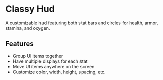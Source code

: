 # Classy Hud

A customizable hud featuring both stat bars and circles for health, armor, stamina, and oxygen.

## Features

- Group UI items together
- Have multiple displays for each stat
- Move UI items anywhere on the screen
- Customize color, width, height, spacing, etc.
